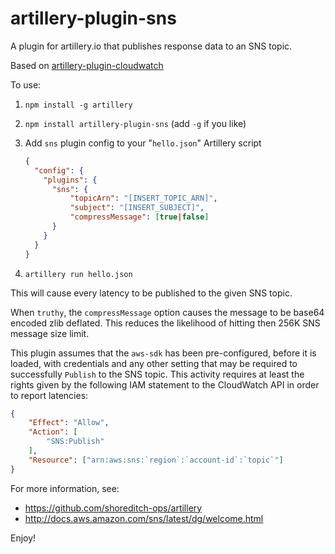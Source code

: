 # artillery-plugin-sns
A plugin for artillery.io that publishes response data to an SNS topic.

Based on [artillery-plugin-cloudwatch](https://github.com/Nordstrom/artillery-plugin-cloudwatch)

To use:

1. `npm install -g artillery`
2. `npm install artillery-plugin-sns` (add `-g` if you like)
3. Add `sns` plugin config to your "`hello.json`" Artillery script

    ```json
    {
      "config": {
        "plugins": {
          "sns": {
              "topicArn": "[INSERT_TOPIC_ARN]",
              "subject": "[INSERT_SUBJECT]",
              "compressMessage": [true|false]
          }
        }
      }
    }
    ```

4. `artillery run hello.json`

This will cause every latency to be published to the given SNS topic.

When `truthy`, the `compressMessage` option causes the message to be base64 encoded zlib deflated. This reduces the likelihood of
hitting then 256K SNS message size limit.

This plugin assumes that the `aws-sdk` has been pre-configured, before it is loaded, with credentials and any other
setting that may be required to successfully `Publish` to the SNS topic.  This activity
requires at least the rights given by the following IAM statement to the CloudWatch API in order to report latencies:

```json
{
    "Effect": "Allow",
    "Action": [
        "SNS:Publish"
    ],
    "Resource": ["arn:aws:sns:`region`:`account-id`:`topic`"]
}
```

For more information, see:

* https://github.com/shoreditch-ops/artillery
* http://docs.aws.amazon.com/sns/latest/dg/welcome.html

Enjoy!
